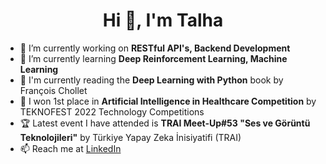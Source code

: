 <h1 align="center">Hi 👋, I'm Talha</h1>


- 🔭 I’m currently working on **RESTful API's, Backend Development**
- 🌱 I’m currently learning **Deep Reinforcement Learning, Machine Learning**
- 📖 I'm currently reading the **Deep Learning with Python** book by François Chollet
- 🚀 I won 1st place in **Artificial Intelligence in Healthcare Competition** by TEKNOFEST 2022 Technology Competitions
- 🏆 Latest event I have attended is **TRAI Meet-Up#53 "Ses ve Görüntü Teknolojileri"** by Türkiye Yapay Zeka İnisiyatifi (TRAI)
- 📫 Reach me at [LinkedIn](https://www.linkedin.com/in/talhasari/)
